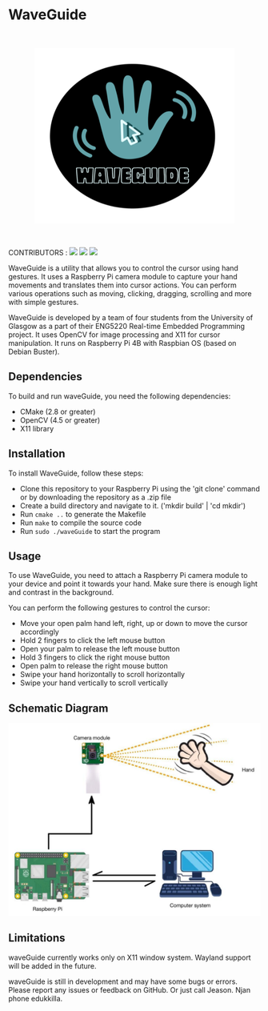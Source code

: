 # WaveGuide
<br/>
<p align="center">
<img src="./images/waveguide.png" width="400" height="350">
  </p>
<br/>

CONTRIBUTORS : 
![](https://avatars.githubusercontent.com/u/63003253?s=50&v=4)
![](https://avatars.githubusercontent.com/u/90235331?s=50&v=4)
![](https://avatars.githubusercontent.com/u/123407842?s=50&v=4)



WaveGuide is a utility that allows you to control the cursor using hand gestures. It uses a Raspberry Pi camera module to capture your hand movements and translates them into cursor actions. You can perform various operations such as moving, clicking, dragging, scrolling and more with simple gestures.

WaveGuide is developed by a team of four students from the University of Glasgow as a part of their ENG5220 Real-time Embedded Programming project. It uses OpenCV for image processing and X11 for cursor manipulation. It runs on Raspberry Pi 4B with Raspbian OS (based on Debian Buster).

## Dependencies

To build and run waveGuide, you need the following dependencies:

- CMake (2.8 or greater)
- OpenCV (4.5 or greater)
- X11 library

## Installation

To install WaveGuide, follow these steps:

- Clone this repository to your Raspberry Pi using the 'git clone' command or by downloading the repository as a .zip file
- Create a build directory and navigate to it. ('mkdir build' | 'cd mkdir')
- Run `cmake ..` to generate the Makefile
- Run `make` to compile the source code
- Run `sudo ./waveGuide` to start the program

## Usage

To use WaveGuide, you need to attach a Raspberry Pi camera module to your device and point it towards your hand. Make sure there is enough light and contrast in the background.

You can perform the following gestures to control the cursor:

- Move your open palm hand left, right, up or down to move the cursor accordingly
- Hold 2 fingers to click the left mouse button
- Open your palm to release the left mouse button
- Hold 3 fingers to click the right mouse button
- Open palm to release the right mouse button
- Swipe your hand horizontally to scroll horizontally
- Swipe your hand vertically to scroll vertically

## Schematic Diagram

![schematic diagram](images/schematicDiagram.jpeg "SchematicDiagram")

## Limitations

waveGuide currently works only on X11 window system. Wayland support will be added in the future.

waveGuide is still in development and may have some bugs or errors. Please report any issues or feedback on GitHub. Or just call Jeason. Njan phone edukkilla.
